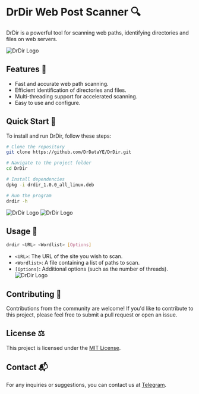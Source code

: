 # DrDir Web Post Scanner 🔍

DrDir is a powerful tool for scanning web paths, identifying directories and files on web servers.

![DrDir Logo](/imsges/3.jpg)  <!-- Replace 'path/to/logo.png' with the path to your image -->

## Features 🌟

- Fast and accurate web path scanning.
- Efficient identification of directories and files.
- Multi-threading support for accelerated scanning.
- Easy to use and configure.

## Quick Start 🚀

To install and run DrDir, follow these steps:

```bash
# Clone the repository
git clone https://github.com/DrDataYE/DrDir.git

# Navigate to the project folder
cd DrDir

# Install dependencies
dpkg -i drdir_1.0.0_all_linux.deb  

# Run the program
drdir -h
```
![DrDir Logo](/imsges/1.jpg) 
![DrDir Logo](/imsges/2.jpg) 
## Usage 🔧

```bash
drdir <URL> <Wordlist> [Options]
```

- `<URL>`: The URL of the site you wish to scan.
- `<Wordlist>`: A file containing a list of paths to scan.
- `[Options]`: Additional options (such as the number of threads).
![DrDir Logo](/imsges/3.jpg) 

## Contributing 🤝

Contributions from the community are welcome! If you'd like to contribute to this project, please feel free to submit a pull request or open an issue.

## License ⚖️

This project is licensed under the [MIT License](LICENSE).

## Contact 📬

For any inquiries or suggestions, you can contact us at [Telegram](https://t.me/DrDataYE).

